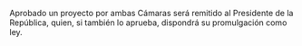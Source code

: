 Aprobado un proyecto por ambas Cámaras será remitido al Presidente de la República, quien, si también lo aprueba, dispondrá su promulgación como ley.